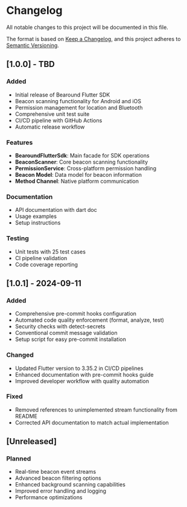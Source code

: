 # Changelog

All notable changes to this project will be documented in this file.

The format is based on [Keep a Changelog](https://keepachangelog.com/en/1.0.0/),
and this project adheres to [Semantic Versioning](https://semver.org/spec/v2.0.0.html).

## [1.0.0] - TBD

### Added
- Initial release of Bearound Flutter SDK
- Beacon scanning functionality for Android and iOS
- Permission management for location and Bluetooth
- Comprehensive unit test suite
- CI/CD pipeline with GitHub Actions
- Automatic release workflow

### Features
- **BearoundFlutterSdk**: Main facade for SDK operations
- **BeaconScanner**: Core beacon scanning functionality
- **PermissionService**: Cross-platform permission handling
- **Beacon Model**: Data model for beacon information
- **Method Channel**: Native platform communication

### Documentation
- API documentation with dart doc
- Usage examples
- Setup instructions

### Testing
- Unit tests with 25 test cases
- CI pipeline validation
- Code coverage reporting

## [1.0.1] - 2024-09-11

### Added
- Comprehensive pre-commit hooks configuration
- Automated code quality enforcement (format, analyze, test)
- Security checks with detect-secrets
- Conventional commit message validation
- Setup script for easy pre-commit installation

### Changed  
- Updated Flutter version to 3.35.2 in CI/CD pipelines
- Enhanced documentation with pre-commit hooks guide
- Improved developer workflow with quality automation

### Fixed
- Removed references to unimplemented stream functionality from README
- Corrected API documentation to match actual implementation

## [Unreleased]

### Planned
- Real-time beacon event streams
- Advanced beacon filtering options
- Enhanced background scanning capabilities
- Improved error handling and logging
- Performance optimizations
